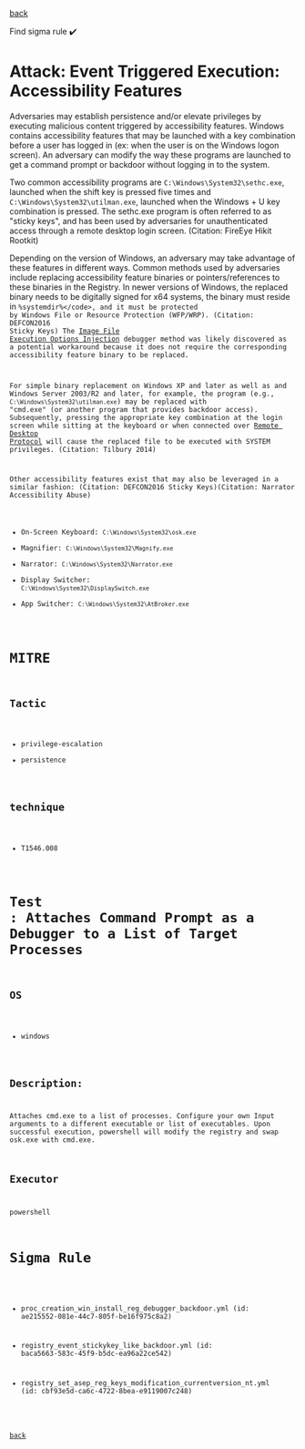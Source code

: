 
[back](../index.md)

Find sigma rule :heavy_check_mark: 

# Attack: Event Triggered Execution: Accessibility Features 

Adversaries may establish persistence and/or elevate privileges by executing malicious content triggered by accessibility features. Windows contains accessibility features that may be launched with a key combination before a user has logged in (ex: when the user is on the Windows logon screen). An adversary can modify the way these programs are launched to get a command prompt or backdoor without logging in to the system.

Two common accessibility programs are <code>C:\Windows\System32\sethc.exe</code>, launched when the shift key is pressed five times and <code>C:\Windows\System32\utilman.exe</code>, launched when the Windows + U key combination is pressed. The sethc.exe program is often referred to as "sticky keys", and has been used by adversaries for unauthenticated access through a remote desktop login screen. (Citation: FireEye Hikit Rootkit)

Depending on the version of Windows, an adversary may take advantage of these features in different ways. Common methods used by adversaries include replacing accessibility feature binaries or pointers/references to these binaries in the Registry. In newer versions of Windows, the replaced binary needs to be digitally signed for x64 systems, the binary must reside in <code>%systemdir%\</code>, and it must be protected by Windows File or Resource Protection (WFP/WRP). (Citation: DEFCON2016 Sticky Keys) The [Image File Execution Options Injection](https://attack.mitre.org/techniques/T1546/012) debugger method was likely discovered as a potential workaround because it does not require the corresponding accessibility feature binary to be replaced.

For simple binary replacement on Windows XP and later as well as and Windows Server 2003/R2 and later, for example, the program (e.g., <code>C:\Windows\System32\utilman.exe</code>) may be replaced with "cmd.exe" (or another program that provides backdoor access). Subsequently, pressing the appropriate key combination at the login screen while sitting at the keyboard or when connected over [Remote Desktop Protocol](https://attack.mitre.org/techniques/T1021/001) will cause the replaced file to be executed with SYSTEM privileges. (Citation: Tilbury 2014)

Other accessibility features exist that may also be leveraged in a similar fashion: (Citation: DEFCON2016 Sticky Keys)(Citation: Narrator Accessibility Abuse)

* On-Screen Keyboard: <code>C:\Windows\System32\osk.exe</code>
* Magnifier: <code>C:\Windows\System32\Magnify.exe</code>
* Narrator: <code>C:\Windows\System32\Narrator.exe</code>
* Display Switcher: <code>C:\Windows\System32\DisplaySwitch.exe</code>
* App Switcher: <code>C:\Windows\System32\AtBroker.exe</code>

# MITRE
## Tactic
  - privilege-escalation
  - persistence


## technique
  - T1546.008


# Test : Attaches Command Prompt as a Debugger to a List of Target Processes
## OS
  - windows


## Description:
Attaches cmd.exe to a list of processes. Configure your own Input arguments to a different executable or list of executables.
Upon successful execution, powershell will modify the registry and swap osk.exe with cmd.exe.


## Executor
powershell

# Sigma Rule
 - proc_creation_win_install_reg_debugger_backdoor.yml (id: ae215552-081e-44c7-805f-be16f975c8a2)

 - registry_event_stickykey_like_backdoor.yml (id: baca5663-583c-45f9-b5dc-ea96a22ce542)

 - registry_set_asep_reg_keys_modification_currentversion_nt.yml (id: cbf93e5d-ca6c-4722-8bea-e9119007c248)



[back](../index.md)
